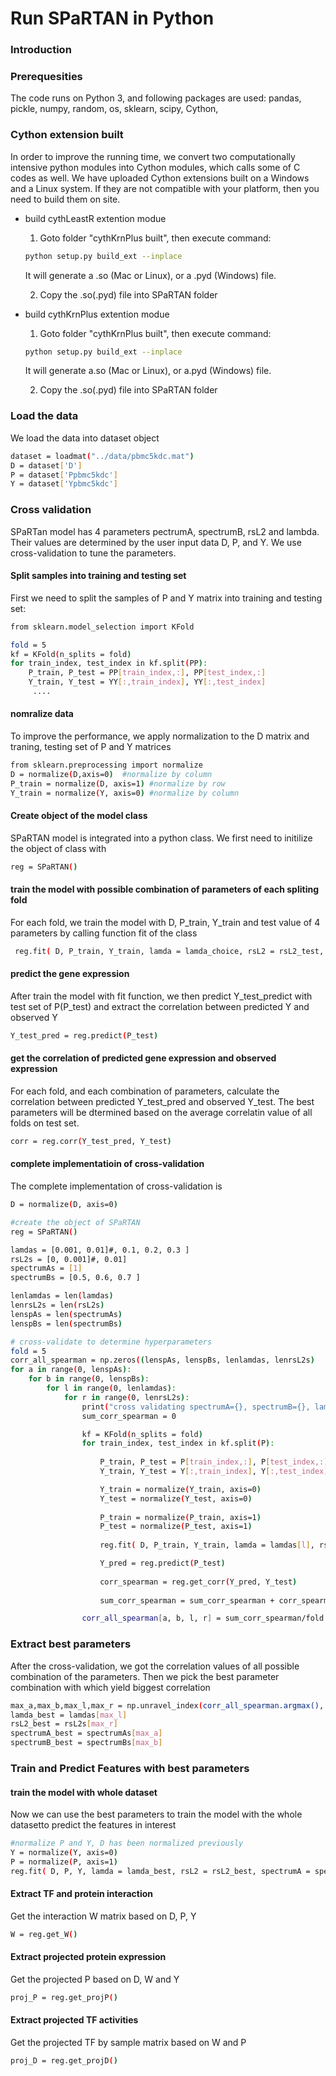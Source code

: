 # Run SPaRTAN in Python

### Introduction



### Prerequesities
The code runs on Python 3, and following packages are used:
pandas, pickle, numpy, random, os, sklearn, scipy, Cython, 

### Cython extension built
In order to improve the running time, we convert two computationally intensive python modules into Cython modules, which calls some of C codes as well. We have uploaded Cython extensions built on a Windows and a Linux system. If they are not compatible with your platform, then you need to build them on site.


- build cythLeastR extention modue 
    
	1. Goto folder "cythKrnPlus built", then execute command:
	
	```sh
	python setup.py build_ext --inplace
	```
	
	It will generate a .so (Mac or Linux), or a .pyd (Windows) file. 
	 
	2. Copy the .so(.pyd) file into SPaRTAN folder
    

- build cythKrnPlus extention modue 
    
	1. Goto folder "cythKrnPlus built", then execute command:
	
	```sh
	python setup.py build_ext --inplace
	```
	It will generate a.so (Mac or Linux), or a.pyd (Windows) file. 
     
	2. Copy the .so(.pyd) file into SPaRTAN folder

### Load the data
We load the data into dataset object
```sh
dataset = loadmat("../data/pbmc5kdc.mat")
D = dataset['D']
P = dataset['Ppbmc5kdc']
Y = dataset['Ypbmc5kdc']

```
### Cross validation
SPaRTan model has 4 parameters pectrumA, spectrumB, rsL2 and lambda. Their values are determined by the user input data D, P, and Y. We use cross-validation to tune the parameters.
#### Split samples into training and testing set
First we need to split the samples of P and Y matrix into training and testing set:

```sh
from sklearn.model_selection import KFold

fold = 5
kf = KFold(n_splits = fold)
for train_index, test_index in kf.split(PP):
    P_train, P_test = PP[train_index,:], PP[test_index,:]
    Y_train, Y_test = YY[:,train_index], YY[:,test_index]
     ....

```
#### nomralize data
To improve the performance, we apply normalization to the D matrix and traning, testing set of P and Y matrices

```sh
from sklearn.preprocessing import normalize
D = normalize(D,axis=0)  #normalize by column
P_train = normalize(D, axis=1) #normalize by row
Y_train = normalize(Y, axis=0) #normalize by column
```
#### Create object of the model class
SPaRTAN model is integrated into a python class. We first need to initilize the object of class with

```sh
reg = SPaRTAN()
```
#### train the model with possible combination of parameters of each spliting fold
For each fold, we train the model with D, P_train, Y_train and test value of 4 parameters by calling function fit of the class

```sh
 reg.fit( D, P_train, Y_train, lamda = lamda_choice, rsL2 = rsL2_test, spectrumA = spectrumA_test, pectrumB = spectrumB_test)
```

#### predict the gene expression
After train the model with fit function, we then predict Y_test_predict with test set of P(P_test) and extract the correlation between predicted Y and observed Y 
```sh
Y_test_pred = reg.predict(P_test)
```
#### get the correlation of predicted gene expression and observed expression
For each fold, and each combination of parameters, calculate the correlation between predicted Y_test_pred and observed Y_test. The best parameters will be dtermined based on the average correlatin value of all folds on test set.
```sh
corr = reg.corr(Y_test_pred, Y_test)
```
#### complete implementatioin of cross-validation
The complete implementation of cross-validation is
```sh
D = normalize(D, axis=0)

#create the object of SPaRTAN
reg = SPaRTAN()

lamdas = [0.001, 0.01]#, 0.1, 0.2, 0.3 ]
rsL2s = [0, 0.001]#, 0.01]
spectrumAs = [1]
spectrumBs = [0.5, 0.6, 0.7 ]

lenlamdas = len(lamdas)
lenrsL2s = len(rsL2s)
lenspAs = len(spectrumAs)
lenspBs = len(spectrumBs)

# cross-validate to determine hyperparameters
fold = 5
corr_all_spearman = np.zeros((lenspAs, lenspBs, lenlamdas, lenrsL2s)   ) 
for a in range(0, lenspAs):
    for b in range(0, lenspBs):
        for l in range(0, lenlamdas):
            for r in range(0, lenrsL2s):
                print("cross validating spectrumA={}, spectrumB={}, lambda={}, rsL2={}".format(spectrumAs[a], spectrumBs[b], lamdas[l], rsL2s[r]))
                sum_corr_spearman = 0

                kf = KFold(n_splits = fold)
                for train_index, test_index in kf.split(P):
                         
                    P_train, P_test = P[train_index,:], P[test_index,:]
                    Y_train, Y_test = Y[:,train_index], Y[:,test_index]

                    Y_train = normalize(Y_train, axis=0)
                    Y_test = normalize(Y_test, axis=0)
						
                    P_train = normalize(P_train, axis=1)
                    P_test = normalize(P_test, axis=1)
	
                    reg.fit( D, P_train, Y_train, lamda = lamdas[l], rsL2 = rsL2s[r], spectrumA = spectrumAs[a], spectrumB = spectrumBs[b]  )

                    Y_pred = reg.predict(P_test)
	
                    corr_spearman = reg.get_corr(Y_pred, Y_test)
                    
                    sum_corr_spearman = sum_corr_spearman + corr_spearman

                corr_all_spearman[a, b, l, r] = sum_corr_spearman/fold
```
### Extract best parameters
After the cross-validation, we got the correlation values of all possible combination of the parameters. Then we pick the best parameter combination with which yield biggest correlation

```sh
max_a,max_b,max_l,max_r = np.unravel_index(corr_all_spearman.argmax(), corr_all_spearman.shape)
lamda_best = lamdas[max_l]
rsL2_best = rsL2s[max_r]
spectrumA_best = spectrumAs[max_a]
spectrumB_best = spectrumBs[max_b]
```
### Train and Predict Features with best parameters
#### train the model with whole dataset
Now we can use the best parameters to train the model with the whole datasetto predict the features in interest
```sh
#normalize P and Y, D has been normalized previously
Y = normalize(Y, axis=0)
P = normalize(P, axis=1)
reg.fit( D, P, Y, lamda = lamda_best, rsL2 = rsL2_best, spectrumA = spectrumA_best, spectrumB = spectrumB_best  )
```

#### Extract TF and protein interaction
Get the interaction W matrix based on D, P, Y
```sh
W = reg.get_W()
```
#### Extract projected protein expression
Get the projected P based on D, W and Y
```sh
proj_P = reg.get_projP()
```
#### Extract projected TF activities
Get the projected TF by sample matrix based on W and P
```sh
proj_D = reg.get_projD()
```
